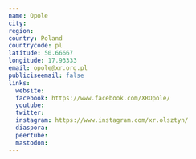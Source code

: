 ```yaml
---
name: Opole
city:
region:
country: Poland
countrycode: pl
latitude: 50.66667
longitude: 17.93333
email: opole@xr.org.pl
publiciseemail: false
links:
  website:
  facebook: https://www.facebook.com/XROpole/
  youtube:
  twitter:
  instagram: https://www.instagram.com/xr.olsztyn/
  diaspora:
  peertube:
  mastodon:
---
```

